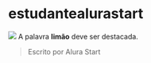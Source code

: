 # estudantealurastart
![](link)
A palavra **limão** deve ser destacada.
> Escrito por Alura Start
> 
